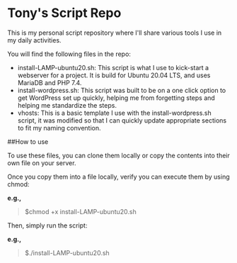 # Tony's Script Repo
This is my personal script repository where I'll share various tools I use in my daily activities. 

You will find the following files in the repo: 

- install-LAMP-ubuntu20.sh: This script is what I use to kick-start a webserver for a project. It is build for Ubuntu 20.04 LTS, and uses MariaDB and PHP 7.4. 
- install-wordpress.sh: This script was built to be on a one click option to get WordPress set up quickly, helping me from forgetting steps and helping me standardize the steps. 
- vhosts: This is a basic template I use with the install-wordpress.sh script, it was modified so that I can quickly update appropriate sections to fit my naming convention.

##How to use

To use these files, you can clone them locally or copy the contents into their own file on your server. 

Once you copy them into a file locally, verify you can execute them by using chmod:

**e.g.,** 

> $chmod +x install-LAMP-ubuntu20.sh

Then, simply run the script:

**e.g.,** 

> $./install-LAMP-ubuntu20.sh


